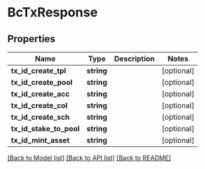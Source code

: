 # BcTxResponse

## Properties
Name | Type | Description | Notes
------------ | ------------- | ------------- | -------------
**tx_id_create_tpl** | **string** |  | [optional] 
**tx_id_create_pool** | **string** |  | [optional] 
**tx_id_create_acc** | **string** |  | [optional] 
**tx_id_create_col** | **string** |  | [optional] 
**tx_id_create_sch** | **string** |  | [optional] 
**tx_id_stake_to_pool** | **string** |  | [optional] 
**tx_id_mint_asset** | **string** |  | [optional] 

[[Back to Model list]](../README.md#documentation-for-models) [[Back to API list]](../README.md#documentation-for-api-endpoints) [[Back to README]](../README.md)


